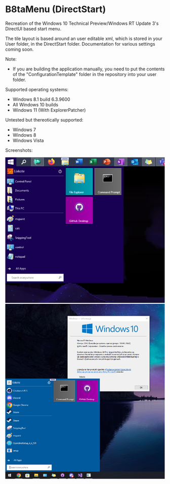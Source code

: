 # B8taMenu (DirectStart)
Recreation of the Windows 10 Technical Preview/Windows RT Update 3's DirectUI based start menu.

The tile layout is based around an user editable xml, which is stored in your User folder, in the DirectStart folder.
Documentation for various settings coming soon.

Note: 
- If you are building the application manually, you need to put the contents of the "ConfigurationTemplate" folder in the repository into your user folder.

Supported operating systems:
- Windows 8.1 build 6.3.9600
- All Windows 10 builds
- Windows 11 (With ExplorerPatcher)

Untested but thereotically supported:
- Windows 7
- Windows 8
- Windows Vista

Screenshots: 

![B8taMenu 81 Screenshot](https://github.com/Lixkote/B8taMenu/blob/main/screenshot81.png)
![B8taMenu 10 Screenshot](https://github.com/Lixkote/B8taMenu/blob/main/screenshot10.png)
